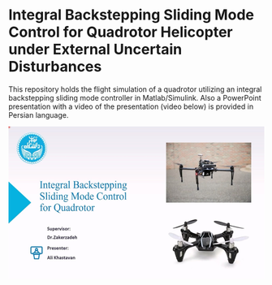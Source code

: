 # Integral Backstepping Sliding Mode Control for Quadrotor Helicopter under External Uncertain Disturbances

This repository holds the flight simulation of a quadrotor utilizing an integral backstepping sliding mode controller in Matlab/Simulink. 
Also a PowerPoint presentation with a video of the presentation (video below) is provided in Persian language.

[<img src="https://github.com/Ali-kh98/Quadrotor-Controllers/blob/d4e4f68bd99c68913e4618e79e78b9e1916ede32/IBSMC%20for%20Quadrotors/Video/Results.mkv_20230911_133150.885.jpg" width="600" height="300"
/>](https://youtu.be/Ym-cTKo0pLI?si=dIsJNM5atB6ofQx9)
